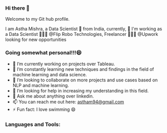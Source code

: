 ### Hi there 👋

Welcome to my Git hub profile. 

I am Astha Mishra, a Data Scientist 🚀 from India, currently, 🔭 I'm working as a Data Scientist 🙍🏽‍♂️ @Flip Robo Technologies, Freelancer 👨🏽‍💻 @Upwork looking for new opportunities 

### Going somewhat personal!!!😄
* 🔭 I’m currently working on projects over Tableau. 
* 🌱 I’m constantly learning new techniques and findings in the field of machine learning and data science. 
* 👯 I’m looking to collaborate on more projects and use cases based on NLP and machine learning. 
* 🤔 I’m looking for help in increasing my understanding in this field. 
* 💬 Ask me about anything over linkedin. 
* 📫 You can reach me out here: astham94@gmail.com
* ⚡ Fun fact: I love swimming 😄

### Languages and Tools:


<!--
**Astha-0914/Astha-0914** is a ✨ _special_ ✨ repository because its `README.md` (this file) appears on your GitHub profile.


